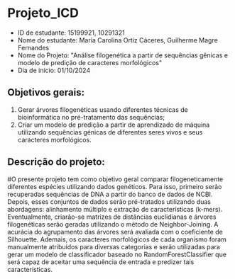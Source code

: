 # Projeto_ICD
- ID de estudante: 15199921, 10291321
- Nome do estudante: María Carolina Ortiz Cáceres, Guilherme Magre Fernandes
- Nome do Projeto: "Análise filogenética a partir de sequências gênicas e modelo de predição de caracteres morfológicos"
- Dia de início: 01/10/2024


## Objetivos gerais: 
1) Gerar árvores filogenéticas usando diferentes técnicas de bioinformática no pré-tratamento das sequências; 
2) Criar um modelo de predição a partir de aprendizado de máquina utilizando sequências génicas de diferentes seres vivos e seus caracteres morfológicos.

## Descrição do projeto:
#O presente projeto tem como objetivo geral comparar filogeneticamente diferentes espécies utilizando dados genéticos. Para isso, primeiro serão recuperadas sequências de DNA a partir do banco de dados de NCBI. Depois, esses conjuntos de dados serão pré-tratados utilizando duas abordagens: alinhamento múltiplo e extração de características (k-mers). Eventualmente, criarão-se matrizes de distâncias euclidianas e árvores filogenéticas serão geradas utilizando o método de Neighbor-Joining. A acurácia do agrupamento das árvores será avaliada com o coeficiente de Silhouette. Ademais, os caracteres morfológicos de cada organismo foram manualmente atribuídos para diversas categorias e serão utilizadas para gerar um modelo de classificador baseado no RandomForestClassifier que será capaz de aceitar uma sequência de entrada e predizer tais características. 

